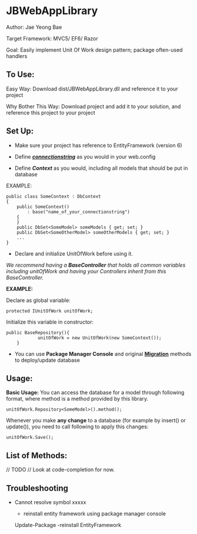 JBWebAppLibrary
===========
Author: Jae Yeong Bae

Target Framework: MVC5/ EF6/ Razor

Goal: Easily implement Unit Of Work design pattern; package often-used handlers


To Use:
----------------
Easy Way: 
Download dist/JBWebAppLibrary.dll and reference it to your project

Why Bother This Way: 
Download project and add it to your solution, and reference this project to your project



**Set Up:**
-----------
- Make sure your project has reference to EntityFramework (version 6)

- Define ***[connectionstring](https://www.connectionstrings.com/sqlconnection/)*** as you would in your web.config

- Define ***Context*** as you would, including all models that should be put in database

EXAMPLE:

    public class SomeContext : DbContext
    {
        public SomeContext()
            : base("name_of_your_connectionstring")
        {
        }
        public DbSet<SomeModel> someModels { get; set; }
        public DbSet<SomeOtherModel> someOtherModels { get; set; }
        ...
    }

- Declare and initialize UnitOfWork before using it.

 *We recommend having a **BaseController** that holds all common variables including unitOfWork and having your Controllers inherit from this BaseController.*

**EXAMPLE:**

Declare as global variable: 
	
	protected IUnitOfWork unitOfWork;

Initialize this variable in constructor: 
	
	public BaseRepository(){ 
	            unitOfWork = new UnitOfWork(new SomeContext());
		}

- You can use **Package Manager Console** and original **[Migration](http://www.asp.net/mvc/overview/getting-started/getting-started-with-ef-using-mvc/migrations-and-deployment-with-the-entity-framework-in-an-asp-net-mvc-application)** methods to deploy/update database

**Usage:**
----------

**Basic Usage:**
You can access the database for a model through following format, where method is a method provided by this library.

	unitOfWork.Repository<SomeModel>().method();

Whenever you make **any change** to a database (for example by insert() or update()), you need to call following to apply this changes:

	unitOfWork.Save();

**List of Methods:**
--------------------
// TODO
// Look at code-completion for now.

**Troubleshooting**
--------------------
- Cannot resolve symbol xxxxx
    - reinstall entity framework using package manager console
    
	Update-Package -reinstall EntityFramework



